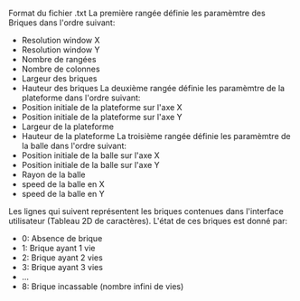 Format du fichier .txt
La première rangée définie les paramèmtre des Briques dans l'ordre suivant:
- Resolution window X
- Resolution window Y
- Nombre de rangées
- Nombre de colonnes
- Largeur des briques
- Hauteur des briques
La deuxième rangée définie les paramèmtre de la plateforme dans l'ordre suivant:
- Position initiale de la plateforme sur l'axe X
- Position initiale de la plateforme sur l'axe Y
- Largeur de la plateforme
- Hauteur de la plateforme
La troisième rangée définie les paramèmtre de la balle dans l'ordre suivant:
- Position initiale de la balle sur l'axe X
- Position initiale de la balle sur l'axe Y
- Rayon de la balle
- speed de la balle en X
- speed de la balle en Y

Les lignes qui suivent représentent les briques contenues dans l'interface utilisateur (Tableau 2D de caractères).
L'état de ces briques est donné par:
- 0: Absence de brique
- 1: Brique ayant 1 vie
- 2: Brique ayant 2 vies
- 3: Brique ayant 3 vies
- ...
- 8: Brique incassable (nombre infini de vies)
